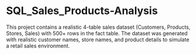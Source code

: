 # SQL_Sales_Products-Analysis
This project contains a realistic 4-table sales dataset (Customers, Products, Stores, Sales) with 500+ rows in the fact table. The dataset was generated with realistic customer names, store names, and product details to simulate a retail sales environment.

